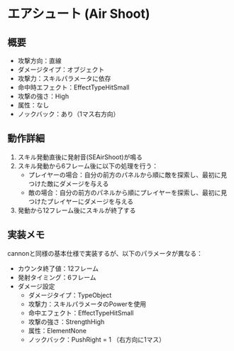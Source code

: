 # エアシュート (Air Shoot)

## 概要

- 攻撃方向：直線
- ダメージタイプ：オブジェクト
- 攻撃力：スキルパラメータに依存
- 命中時エフェクト：EffectTypeHitSmall
- 攻撃の強さ：High
- 属性：なし
- ノックバック：あり（1マス右方向）

## 動作詳細

1. スキル発動直後に発射音(SEAirShoot)が鳴る
2. スキル発動から6フレーム後に以下の処理を行う：
   - プレイヤーの場合：自分の前方のパネルから順に敵を探索し、最初に見つけた敵にダメージを与える
   - 敵の場合：自分の前方のパネルから順にプレイヤーを探索し、最初に見つけたプレイヤーにダメージを与える
3. 発動から12フレーム後にスキルが終了する

## 実装メモ

cannonと同様の基本仕様で実装するが、以下のパラメータが異なる：

- カウンタ終了値：12フレーム
- 発射タイミング：6フレーム
- ダメージ設定
  - ダメージタイプ：TypeObject
  - 攻撃力：スキルパラメータのPowerを使用
  - 命中エフェクト：EffectTypeHitSmall
  - 攻撃の強さ：StrengthHigh
  - 属性：ElementNone
  - ノックバック：PushRight = 1 （右方向に1マス）
